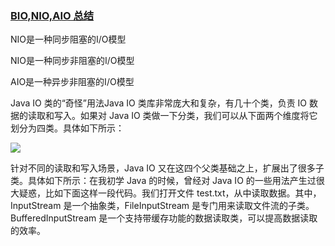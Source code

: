 ### [BIO,NIO,AIO 总结](https://snailclimb.gitee.io/javaguide/#/docs/java/BIO-NIO-AIO?id=bionioaio-%e6%80%bb%e7%bb%93)

NIO是一种同步阻塞的I/O模型

NIO是一种同步非阻塞的I/O模型

AIO是一种异步非阻塞的I/O模型





Java IO 类的“奇怪”用法Java IO 类库非常庞大和复杂，有几十个类，负责 IO 数据的读取和写入。如果对 Java IO 类做一下分类，我们可以从下面两个维度将它划分为四类。具体如下所示：

![](https://static001.geekbang.org/resource/image/50/13/5082df8e7d5a4d44a34811b9f562d613.jpg)

针对不同的读取和写入场景，Java IO 又在这四个父类基础之上，扩展出了很多子类。具体如下所示：在我初学 Java 的时候，曾经对 Java IO 的一些用法产生过很大疑惑，比如下面这样一段代码。我们打开文件 test.txt，从中读取数据。其中，InputStream 是一个抽象类，FileInputStream 是专门用来读取文件流的子类。BufferedInputStream 是一个支持带缓存功能的数据读取类，可以提高数据读取的效率。